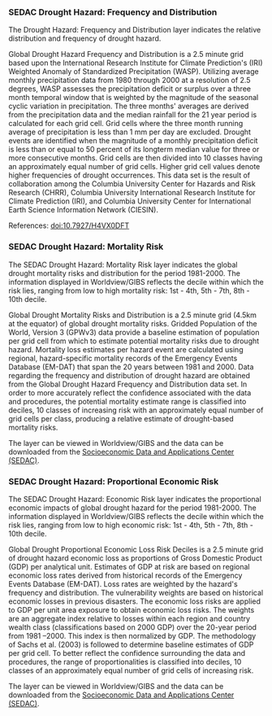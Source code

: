 ### SEDAC Drought Hazard: Frequency and Distribution
The Drought Hazard: Frequency and Distribution layer indicates the relative distribution and frequency of drought hazard.

Global Drought Hazard Frequency and Distribution is a 2.5 minute grid based upon the International Research Institute for Climate Prediction's (IRI) Weighted Anomaly of Standardized Precipitation (WASP). Utilizing average monthly precipitation data from 1980 through 2000 at a resolution of 2.5 degrees, WASP assesses the precipitation deficit or surplus over a three month temporal window that is weighted by the magnitude of the seasonal cyclic variation in precipitation. The three months' averages are derived from the precipitation data and the median rainfall for the 21 year period is calculated for each grid cell. Grid cells where the three month running average of precipitation is less than 1 mm per day are excluded. Drought events are identified when the magnitude of a monthly precipitation deficit is less than or equal to 50 percent of its longterm median value for three or more consecutive months. Grid cells are then divided into 10 classes having an approximately equal number of grid cells. Higher grid cell values denote higher frequencies of drought occurrences. This data set is the result of collaboration among the Columbia University Center for Hazards and Risk Research (CHRR), Columbia University International Research Institute for Climate Prediction (IRI), and Columbia University Center for International Earth Science Information Network (CIESIN).

References: [doi:10.7927/H4VX0DFT](https://dx.doi.org/10.7927/H4VX0DFT)

### SEDAC Drought Hazard: Mortality Risk
The SEDAC Drought Hazard: Mortality Risk layer indicates the global drought mortality risks and distribution  for the period 1981-2000. The information displayed in Worldview/GIBS reflects the decile within which the risk lies, ranging from low to high mortality risk: 1st - 4th, 5th - 7th, 8th - 10th decile.

Global Drought Mortality Risks and Distribution is a 2.5 minute grid (4.5km at the equator) of global drought mortality risks. Gridded Population of the World, Version 3 (GPWv3) data provide a baseline estimation of population per grid cell from which to estimate potential mortality risks due to drought hazard. Mortality loss estimates per hazard event are calculated using regional, hazard-specific mortality records of the Emergency Events Database (EM-DAT) that span the 20 years between 1981 and 2000. Data regarding the frequency and distribution of drought hazard are obtained from the Global Drought Hazard Frequency and Distribution data set. In order to more accurately reflect the confidence associated with the data and procedures, the potential mortality estimate range is classified into deciles, 10 classes of increasing risk with an approximately equal number of grid cells per class, producing a relative estimate of drought-based mortality risks.

The layer can be viewed in Worldview/GIBS and the data can be downloaded from the [Socioeconomic Data and Applications Center (SEDAC)](http://sedac.ciesin.columbia.edu/data/set/ndh-drought-mortality-risks-distribution).

### SEDAC Drought Hazard: Proportional Economic Risk
The SEDAC Drought Hazard: Economic Risk layer indicates the proportional economic impacts of global drought hazard for the period 1981-2000. The information displayed in Worldview/GIBS reflects the decile within which the risk lies, ranging from low to high economic risk: 1st - 4th, 5th - 7th, 8th - 10th decile.

Global Drought Proportional Economic Loss Risk Deciles is a 2.5 minute grid of drought hazard economic loss as proportions of Gross Domestic Product (GDP) per analytical unit. Estimates of GDP at risk are based on regional economic loss rates derived from historical records of the Emergency Events Database (EM-DAT). Loss rates are weighted by the hazard's frequency and distribution. The vulnerability weights are based on historical economic losses in previous disasters. The economic loss risks are applied to GDP per unit area exposure to obtain economic loss risks. The weights are an aggregate index relative to losses within each region and country wealth class (classifications based on 2000 GDP) over the 20-year period from 1981 –2000. This index is then normalized by GDP. The methodology of Sachs et al. (2003) is followed to determine baseline estimates of GDP per grid cell. To better reflect the confidence surrounding the data and procedures, the range of proportionalities is classified into deciles, 10 classes of an approximately equal number of grid cells of increasing risk.

The layer can be viewed in Worldview/GIBS and the data can be downloaded from the [Socioeconomic Data and Applications Center (SEDAC)](http://sedac.ciesin.columbia.edu/data/set/ndh-drought-proportional-economic-loss-risk-deciles).
